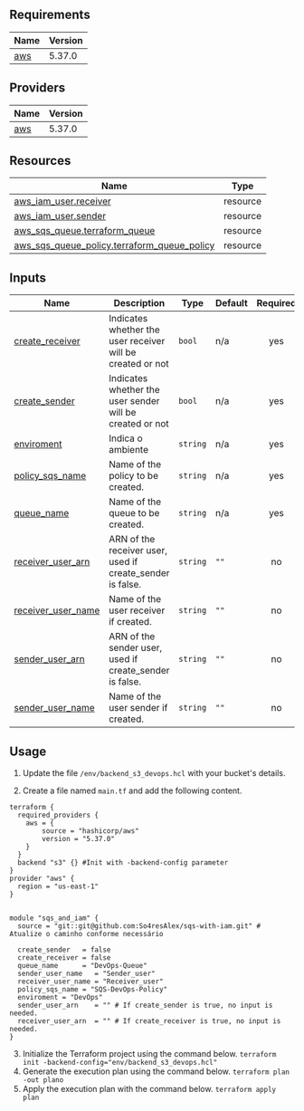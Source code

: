 <!-- BEGIN_TF_DOCS -->
## Requirements

| Name | Version |
|------|---------|
| <a name="requirement_aws"></a> [aws](#requirement\_aws) | 5.37.0 |

## Providers

| Name | Version |
|------|---------|
| <a name="provider_aws"></a> [aws](#provider\_aws) | 5.37.0 |


## Resources

| Name | Type |
|------|------|
| [aws_iam_user.receiver](https://registry.terraform.io/providers/hashicorp/aws/5.37.0/docs/resources/iam_user) | resource |
| [aws_iam_user.sender](https://registry.terraform.io/providers/hashicorp/aws/5.37.0/docs/resources/iam_user) | resource |
| [aws_sqs_queue.terraform_queue](https://registry.terraform.io/providers/hashicorp/aws/5.37.0/docs/resources/sqs_queue) | resource |
| [aws_sqs_queue_policy.terraform_queue_policy](https://registry.terraform.io/providers/hashicorp/aws/5.37.0/docs/resources/sqs_queue_policy) | resource |

## Inputs

| Name | Description | Type | Default | Required |
|------|-------------|------|---------|:--------:|
| <a name="input_create_receiver"></a> [create\_receiver](#input\_create\_receiver) | Indicates whether the user receiver will be created or not | `bool` | n/a | yes |
| <a name="input_create_sender"></a> [create\_sender](#input\_create\_sender) | Indicates whether the user sender will be created or not | `bool` | n/a | yes |
| <a name="input_enviroment"></a> [enviroment](#input\_enviroment) | Indica o ambiente | `string` | n/a | yes |
| <a name="input_policy_sqs_name"></a> [policy\_sqs\_name](#input\_policy\_sqs\_name) | Name of the policy to be created. | `string` | n/a | yes |
| <a name="input_queue_name"></a> [queue\_name](#input\_queue\_name) | Name of the queue to be created. | `string` | n/a | yes |
| <a name="input_receiver_user_arn"></a> [receiver\_user\_arn](#input\_receiver\_user\_arn) | ARN of the receiver user, used if create\_sender is false. | `string` | `""` | no |
| <a name="input_receiver_user_name"></a> [receiver\_user\_name](#input\_receiver\_user\_name) | Name of the user receiver if created. | `string` | `""` | no |
| <a name="input_sender_user_arn"></a> [sender\_user\_arn](#input\_sender\_user\_arn) | ARN of the sender user, used if create\_sender is false. | `string` | `""` | no |
| <a name="input_sender_user_name"></a> [sender\_user\_name](#input\_sender\_user\_name) | Name of the user sender if created. | `string` | `""` | no |

## Usage

 1. Update the file ``/env/backend_s3_devops.hcl`` with your bucket's details.

 2. Create a file named ``main.tf`` and add the following content.

````hcl
terraform {
  required_providers {
    aws = {
        source = "hashicorp/aws"
        version = "5.37.0"
    }   
  }
  backend "s3" {} #Init with -backend-config parameter 
}
provider "aws" {
  region = "us-east-1"
}


module "sqs_and_iam" {
  source = "git::git@github.com:So4resAlex/sqs-with-iam.git" # Atualize o caminho conforme necessário

  create_sender   = false
  create_receiver = false
  queue_name      = "DevOps-Queue"
  sender_user_name   = "Sender_user"
  receiver_user_name = "Receiver_user"
  policy_sqs_name = "SQS-DevOps-Policy"
  enviroment = "DevOps"
  sender_user_arn    = "" # If create_sender is true, no input is needed.
  receiver_user_arn  = "" # If create_receiver is true, no input is needed.
}
````
3. Initialize the Terraform project using the command below.
``terraform init -backend-config="env/backend_s3_devops.hcl"``
4. Generate the execution plan using the command below.
``terraform plan -out plano``
5. Apply the execution plan with the command below.
``terraform apply plan``


<!-- END_TF_DOCS -->